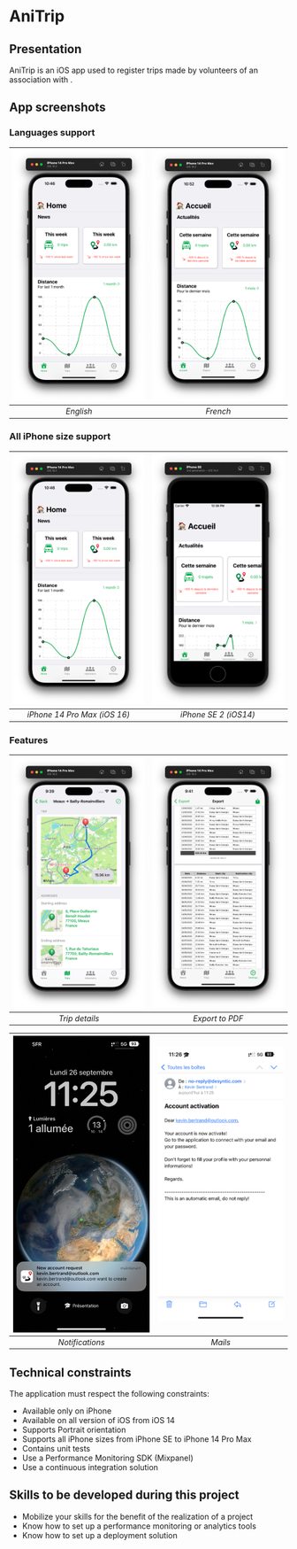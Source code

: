 # AniTrip
## Presentation
AniTrip is an iOS app used to register trips made by volunteers of an association with .

## App screenshots
### Languages support
| <img src="/Screenshots/English.png" width="350"> | <img src="/Screenshots/French.png" width="350"> |
|:--:|:--:| 
| *English* | *French* |

### All iPhone size support
| <img src="/Screenshots/English.png" width="350"> | <img src="/Screenshots/iPhoneSE2.png" width="350"> |
|:--:|:--:| 
| *iPhone 14 Pro Max (iOS 16)* | *iPhone SE 2 (iOS14)* |

### Features
| <img src="/Screenshots/Trip.png" width="350"> | <img src="/Screenshots/Export.png" width="350"> |
|:--:|:--:| 
| *Trip details* | *Export to PDF* |

| <img src="/Screenshots/Notifications.jpeg" width="350"> | <img src="/Screenshots/Mail.PNG" width="350"> |
|:--:|:--:| 
| *Notifications* | *Mails* |

## Technical constraints
The application must respect the following constraints:
- Available only on iPhone
- Available on all version of iOS from iOS 14
- Supports Portrait orientation 
- Supports all iPhone sizes from iPhone SE to iPhone 14 Pro Max
- Contains unit tests
- Use a Performance Monitoring SDK (Mixpanel)
- Use a continuous integration solution

## Skills to be developed during this project
- Mobilize your skills for the benefit of the realization of a project
- Know how to set up a performance monitoring or analytics tools
- Know how to set up a deployment solution

